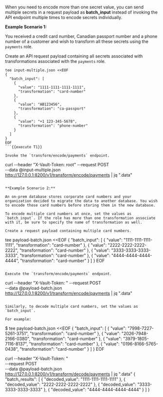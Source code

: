 When you need to encode more than one secret value, you can send multiple secrets in a request payload as **batch_input** instead of invoking the API endpoint multiple times to encode secrets individually.

**Example Scenario 1:**

You received a credit card number, Canadian passport number and a phone number of a customer and wish to transform all these secrets using the `payments` role.

Create an API request payload containing all secrets associated with transformations associated with the `payments` role.

```
tee input-multiple.json <<EOF
{
  "batch_input": [
    {
      "value": "1111-1111-1111-1111",
      "transformation": "card-number"
    },
    {
      "value": "AB123456",
      "transformation": "ca-passport"
    },
    {
      "value": "+1 123-345-5678",
      "transformation": "phone-number"
    }
  ]
}
EOF
```{{execute T1}}

Invoke the `transform/encode/payments` endpoint.

```
curl --header "X-Vault-Token: root" --request POST \
       --data @input-multiple.json \
       http://127.0.0.1:8200/v1/transform/encode/payments | jq ".data"
```{{execute T1}}

**Example Scenario 2:**

An on-prem database stores corporate card numbers and your organization decided to migrate the data to another database. You wish to encode those card numbers before storing them in the new database.

To encode multiple card numbers at once, set the values as `batch_input`. If the role has more than one transformation associate with it, be sure to specify the name of transformation as well.

Create a request payload containing multiple card numbers.

```
tee payload-batch.json <<EOF
{
  "batch_input": [
    { "value": "1111-1111-1111-1111", "transformation": "card-number" },
    { "value": "2222-2222-2222-2222", "transformation": "card-number" },
    { "value": "3333-3333-3333-3333", "transformation": "card-number" },
    { "value": "4444-4444-4444-4444", "transformation": "card-number" }
  ]
}
EOF
```{{execute T1}}

Execute the `transform/encode/payments` endpoint.

```
curl --header "X-Vault-Token: <TOKEN>" --request POST \
       --data @payload-batch.json \
       http://127.0.0.1:8200/v1/transform/encode/payments | jq ".data"
```{{execute T1}}

Similarly, to decode multiple card numbers, set the values as `batch_input`.

For example:

```
$ tee payload-batch.json <<EOF
{
  "batch_input": [
    { "value": "7998-7227-5261-3751", "transformation": "card-number" },
    { "value": "2026-7948-2166-0380", "transformation": "card-number" },
    { "value": "3979-1805-7116-8137", "transformation": "card-number" },
    { "value": "0196-8166-5765-0438", "transformation": "card-number" }
  ]
}
EOF

curl --header "X-Vault-Token: <TOKEN>" \
       --request POST \
       --data @payload-batch.json \
       http://127.0.0.1:8200/v1/transform/decode/payments | jq ".data"
{
  "batch_results": [
    {
      "decoded_value": "1111-1111-1111-1111"
    },
    {
      "decoded_value": "2222-2222-2222-2222"
    },
    {
      "decoded_value": "3333-3333-3333-3333"
    },
    {
      "decoded_value": "4444-4444-4444-4444"
    }
  ]
}
```
